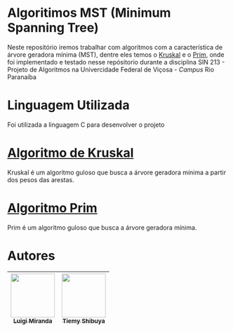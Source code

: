 # Algoritimos MST (Minimum Spanning Tree) 

Neste repositório iremos trabalhar com algoritmos com a característica de árvore geradora mínima (MST), dentre eles temos o [Kruskal](https://pt.wikipedia.org/wiki/Algoritmo_de_Kruskal) e o [Prim](https://pt.wikipedia.org/wiki/Algoritmo_de_Prim), onde foi implementado e testado nesse repósitorio durante a disciplina SIN 213 - Projeto de Algoritmos na Univercidade Federal de Viçosa - *Campus* Rio Paranaíba

# Linguagem Utilizada

Foi utilizada a linguagem C para desenvolver o projeto

# [Algoritmo de Kruskal](https://github.com/LuigiKerb/Algoritmos-MST/blob/master/Kruskal.c)

Kruskal é um algoritmo guloso que busca a árvore geradora mínima a partir dos pesos das arestas.

# [Algoritmo Prim](https://github.com/LuigiKerb/Algoritmos-MST/blob/master/Prim.c)

Prim é um algoritmo guloso que busca a árvore geradora mínima.

# Autores

[<img src="https://avatars3.githubusercontent.com/u/43919313?s=460&v=4" width="100px;"/><br /><sub><b>Luigi Miranda</b></sub>](https://github.com/LuigiKerb)<br /> |[<img src="https://avatars0.githubusercontent.com/u/43689468?s=400&v=4" width="100px;"/><br/><sub><b>Tiemy Shibuya</b></sub>](https://github.com/TiemyShibuya)<br />
 --------- | ------